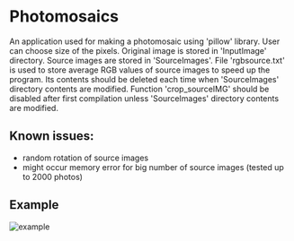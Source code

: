# Photomosaics
An application used for making a photomosaic using 'pillow' library. 
User can choose size of the pixels. Original image is stored in 'InputImage' directory. Source images are stored in 'SourceImages'.
File 'rgbsource.txt' is used to store average RGB values of source images to speed up the program. Its contents should be deleted each time when 'SourceImages' directory contents are modified.
Function 'crop_sourceIMG' should be disabled after first compilation unless 'SourceImages' directory contents are modified.

## Known issues:
- random rotation of source images
- might occur memory error for big number of source images (tested up to 2000 photos)



## Example
![example](https://user-images.githubusercontent.com/25506665/75587660-409f2100-5a77-11ea-9b3c-9b736b01c30e.JPG)
